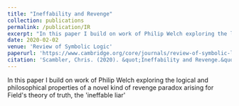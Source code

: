 ```yaml
---
title: "Ineffability and Revenge"
collection: publications
permalink: /publication/IR
excerpt: "In this paper I build on work of Philip Welch exploring the logical and philosophical properties of a novel kind of revenge paradox arising for Field's theory of truth, the 'ineffable liar'."
date: 2020-02-02
venue: 'Review of Symbolic Logic'
paperurl: 'https://www.cambridge.org/core/journals/review-of-symbolic-logic/article/abs/ineffability-and-revenge/21F84612DD48D61C16E2410D2FB6FF89'
citation: 'Scambler, Chris. (2020). &quot;Ineffability and Revenge.&quot; <i>Review of Symbolic Logic</i>. 13 (4), 797-809.'
---
```

In this paper I build on work of Philip Welch exploring the logical and philosophical properties of a novel kind of revenge paradox arising for Field's theory of truth, the 'ineffable liar'
